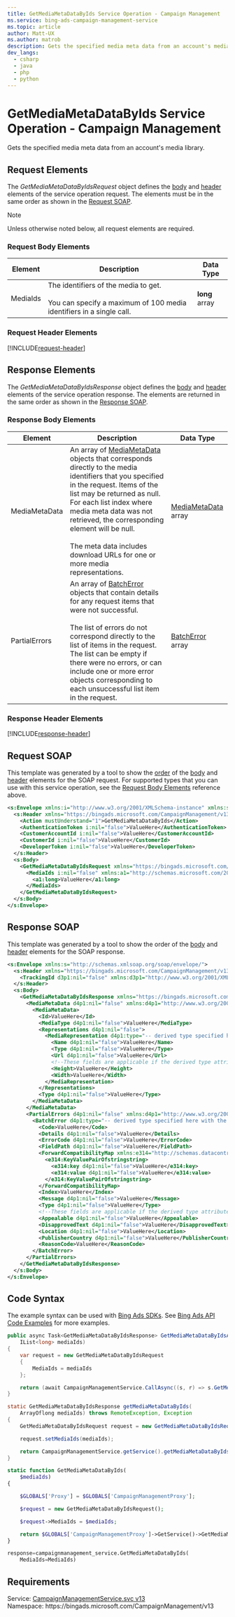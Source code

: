 ```yaml
---
title: GetMediaMetaDataByIds Service Operation - Campaign Management
ms.service: bing-ads-campaign-management-service
ms.topic: article
author: Matt-UX
ms.author: matrob
description: Gets the specified media meta data from an account's media library.
dev_langs: 
  - csharp
  - java
  - php
  - python
---
```

# GetMediaMetaDataByIds Service Operation - Campaign Management
Gets the specified media meta data from an account's media library.

## <a name="request"></a>Request Elements
The *GetMediaMetaDataByIdsRequest* object defines the [body](#request-body) and [header](#request-header) elements of the service operation request. The elements must be in the same order as shown in the [Request SOAP](#request-soap). 

> [!NOTE]
> Unless otherwise noted below, all request elements are required.

### <a name="request-body"></a>Request Body Elements

|Element|Description|Data Type|
|-----------|---------------|-------------|
|<a name="mediaids"></a>MediaIds|The identifiers of the media to get.<br/><br/>You can specify a maximum of 100 media identifiers in a single call.|**long** array|

### <a name="request-header"></a>Request Header Elements
[!INCLUDE[request-header](./includes/request-header.md)]

## <a name="response"></a>Response Elements
The *GetMediaMetaDataByIdsResponse* object defines the [body](#response-body) and [header](#response-header) elements of the service operation response. The elements are returned in the same order as shown in the [Response SOAP](#response-soap).

### <a name="response-body"></a>Response Body Elements

|Element|Description|Data Type|
|-----------|---------------|-------------|
|<a name="mediametadata"></a>MediaMetaData|An array of [MediaMetaData](mediametadata.md) objects that corresponds directly to the media identifiers that you specified in the request. Items of the list may be returned as null. For each list index where media meta data was not retrieved, the corresponding element will be null.<br/><br/>The meta data includes download URLs for one or more media representations.|[MediaMetaData](mediametadata.md) array|
|<a name="partialerrors"></a>PartialErrors|An array of [BatchError](batcherror.md) objects that contain details for any request items that were not successful.<br/><br/>The list of errors do not correspond directly to the list of items in the request. The list can be empty if there were no errors, or can include one or more error objects corresponding to each unsuccessful list item in the request.|[BatchError](batcherror.md) array|

### <a name="response-header"></a>Response Header Elements
[!INCLUDE[response-header](./includes/response-header.md)]

## <a name="request-soap"></a>Request SOAP
This template was generated by a tool to show the [order](../guides/services-protocol.md#element-order) of the [body](#request-body) and [header](#request-header) elements for the SOAP request. For supported types that you can use with this service operation, see the [Request Body Elements](#request-body) reference above.

```xml
<s:Envelope xmlns:i="http://www.w3.org/2001/XMLSchema-instance" xmlns:s="http://schemas.xmlsoap.org/soap/envelope/">
  <s:Header xmlns="https://bingads.microsoft.com/CampaignManagement/v13">
    <Action mustUnderstand="1">GetMediaMetaDataByIds</Action>
    <AuthenticationToken i:nil="false">ValueHere</AuthenticationToken>
    <CustomerAccountId i:nil="false">ValueHere</CustomerAccountId>
    <CustomerId i:nil="false">ValueHere</CustomerId>
    <DeveloperToken i:nil="false">ValueHere</DeveloperToken>
  </s:Header>
  <s:Body>
    <GetMediaMetaDataByIdsRequest xmlns="https://bingads.microsoft.com/CampaignManagement/v13">
      <MediaIds i:nil="false" xmlns:a1="http://schemas.microsoft.com/2003/10/Serialization/Arrays">
        <a1:long>ValueHere</a1:long>
      </MediaIds>
    </GetMediaMetaDataByIdsRequest>
  </s:Body>
</s:Envelope>
```

## <a name="response-soap"></a>Response SOAP
This template was generated by a tool to show the order of the [body](#response-body) and [header](#response-header) elements for the SOAP response.

```xml
<s:Envelope xmlns:s="http://schemas.xmlsoap.org/soap/envelope/">
  <s:Header xmlns="https://bingads.microsoft.com/CampaignManagement/v13">
    <TrackingId d3p1:nil="false" xmlns:d3p1="http://www.w3.org/2001/XMLSchema-instance">ValueHere</TrackingId>
  </s:Header>
  <s:Body>
    <GetMediaMetaDataByIdsResponse xmlns="https://bingads.microsoft.com/CampaignManagement/v13">
      <MediaMetaData d4p1:nil="false" xmlns:d4p1="http://www.w3.org/2001/XMLSchema-instance">
        <MediaMetaData>
          <Id>ValueHere</Id>
          <MediaType d4p1:nil="false">ValueHere</MediaType>
          <Representations d4p1:nil="false">
            <MediaRepresentation d4p1:type="-- derived type specified here with the appropriate prefix --">
              <Name d4p1:nil="false">ValueHere</Name>
              <Type d4p1:nil="false">ValueHere</Type>
              <Url d4p1:nil="false">ValueHere</Url>
              <!--These fields are applicable if the derived type attribute is set to ImageMediaRepresentation-->
              <Height>ValueHere</Height>
              <Width>ValueHere</Width>
            </MediaRepresentation>
          </Representations>
          <Type d4p1:nil="false">ValueHere</Type>
        </MediaMetaData>
      </MediaMetaData>
      <PartialErrors d4p1:nil="false" xmlns:d4p1="http://www.w3.org/2001/XMLSchema-instance">
        <BatchError d4p1:type="-- derived type specified here with the appropriate prefix --">
          <Code>ValueHere</Code>
          <Details d4p1:nil="false">ValueHere</Details>
          <ErrorCode d4p1:nil="false">ValueHere</ErrorCode>
          <FieldPath d4p1:nil="false">ValueHere</FieldPath>
          <ForwardCompatibilityMap xmlns:e314="http://schemas.datacontract.org/2004/07/System.Collections.Generic" d4p1:nil="false">
            <e314:KeyValuePairOfstringstring>
              <e314:key d4p1:nil="false">ValueHere</e314:key>
              <e314:value d4p1:nil="false">ValueHere</e314:value>
            </e314:KeyValuePairOfstringstring>
          </ForwardCompatibilityMap>
          <Index>ValueHere</Index>
          <Message d4p1:nil="false">ValueHere</Message>
          <Type d4p1:nil="false">ValueHere</Type>
          <!--These fields are applicable if the derived type attribute is set to EditorialError-->
          <Appealable d4p1:nil="false">ValueHere</Appealable>
          <DisapprovedText d4p1:nil="false">ValueHere</DisapprovedText>
          <Location d4p1:nil="false">ValueHere</Location>
          <PublisherCountry d4p1:nil="false">ValueHere</PublisherCountry>
          <ReasonCode>ValueHere</ReasonCode>
        </BatchError>
      </PartialErrors>
    </GetMediaMetaDataByIdsResponse>
  </s:Body>
</s:Envelope>
```

## <a name="example"></a>Code Syntax
The example syntax can be used with [Bing Ads SDKs](../guides/client-libraries.md). See [Bing Ads API Code Examples](../guides/code-examples.md) for more examples.
```csharp
public async Task<GetMediaMetaDataByIdsResponse> GetMediaMetaDataByIdsAsync(
	IList<long> mediaIds)
{
	var request = new GetMediaMetaDataByIdsRequest
	{
		MediaIds = mediaIds
	};

	return (await CampaignManagementService.CallAsync((s, r) => s.GetMediaMetaDataByIdsAsync(r), request));
}
```
```java
static GetMediaMetaDataByIdsResponse getMediaMetaDataByIds(
	ArrayOflong mediaIds) throws RemoteException, Exception
{
	GetMediaMetaDataByIdsRequest request = new GetMediaMetaDataByIdsRequest();

	request.setMediaIds(mediaIds);

	return CampaignManagementService.getService().getMediaMetaDataByIds(request);
}
```
```php
static function GetMediaMetaDataByIds(
	$mediaIds)
{

	$GLOBALS['Proxy'] = $GLOBALS['CampaignManagementProxy'];

	$request = new GetMediaMetaDataByIdsRequest();

	$request->MediaIds = $mediaIds;

	return $GLOBALS['CampaignManagementProxy']->GetService()->GetMediaMetaDataByIds($request);
}
```
```python
response=campaignmanagement_service.GetMediaMetaDataByIds(
	MediaIds=MediaIds)
```

## Requirements
Service: [CampaignManagementService.svc v13](https://campaign.api.bingads.microsoft.com/Api/Advertiser/CampaignManagement/v13/CampaignManagementService.svc)  
Namespace: https\://bingads.microsoft.com/CampaignManagement/v13  

